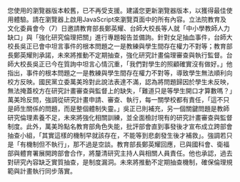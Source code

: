 您使用的瀏覽器版本較舊，已不再受支援。建議您更新瀏覽器版本，以獲得最佳使用體驗。請在瀏覽器上啟用JavaScript來瀏覽頁面中的所有內容。立法院教育及文化委員會今（7）日邀請教育部長鄭英耀、台師大校長等人就「中小學教師人力缺口」與「強化研究倫理把關」進行專題報告並備詢。針對女足抽血事件，台師大校長吳正已會中坦言事件的根本問題之一是教練與學生間存在權力不對等；教育部長鄭英耀則承諾，未來將推動不定期抽查，強化研究計畫倫理審查與執行監督。台師大校長吳正已今在質詢中坦言心情沉重，「我們對學生的照顧確實沒有做好。」他指出，事件的根本問題之一是教練與學生間存在權力不對等，導致學生無法順利向校方反映。國民黨立委萬美玲對此說法表達不滿，認為將問題歸因於學生未反映，無法掩蓋校方在研究計畫審查與監督上的缺失，「難道只是等學生開口才算數嗎？」萬美玲反問，強調從研究計畫申請、審查、執行，每一關學校都有責任，「這不只是師生關係的問題，而是整個體制失靈。」吳正已則補充，另一個關鍵問題是教師研究倫理素養不足，未來將強化相關訓練，並全面檢討現有的研究計畫審查與監督制度。此外，萬美玲點名教育部角色失能，批評部會直到事發後才宣布成立跨部會抽查小組，「其實這樣的機制早就該存在，不能等到悲劇發生後才補救」。強調若只是「有機制但不執行」，那不過是空談。教育部長鄭英耀回應，已與國科會、衛福部與體育署展開跨部會合作，將釐清研究主持人與相關人員責任。他也承認，過去對研究內容缺乏實質抽查，是制度漏洞。未來將推動不定期抽查機制，確保倫理規範與計畫執行同步落實。